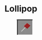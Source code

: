 # Lollipop

<figure><img src="../../../.gitbook/assets/image (48).png" alt=""><figcaption></figcaption></figure>
